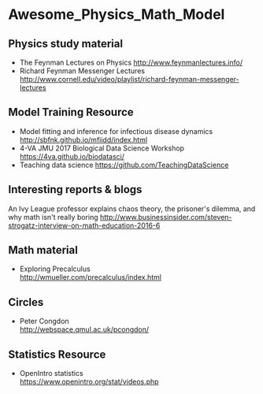 # Awesome_Physics_Math_Model
## Physics study material
* The Feynman Lectures on Physics http://www.feynmanlectures.info/
* Richard Feynman Messenger Lectures <br> http://www.cornell.edu/video/playlist/richard-feynman-messenger-lectures
## Model Training Resource 
* Model fitting and inference for infectious disease dynamics http://sbfnk.github.io/mfiidd/index.html
* 4-VA JMU 2017 Biological Data Science Workshop  https://4va.github.io/biodatasci/
* Teaching data science https://github.com/TeachingDataScience

## Interesting reports & blogs
An Ivy League professor explains chaos theory, the prisoner's dilemma, and why math isn't really boring http://www.businessinsider.com/steven-strogatz-interview-on-math-education-2016-6
## Math material
* Exploring Precalculus<br>http://wmueller.com/precalculus/index.html
## Circles
* Peter Congdon <br>http://webspace.qmul.ac.uk/pcongdon/
## Statistics Resource
* OpenIntro statistics<br>https://www.openintro.org/stat/videos.php
